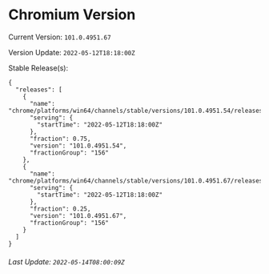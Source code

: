 # Chromium Version

Current Version: `101.0.4951.67`

Version Update: `2022-05-12T18:18:00Z`

Stable Release(s):
```
{
  "releases": [
    {
      "name": "chrome/platforms/win64/channels/stable/versions/101.0.4951.54/releases/1652379480",
      "serving": {
        "startTime": "2022-05-12T18:18:00Z"
      },
      "fraction": 0.75,
      "version": "101.0.4951.54",
      "fractionGroup": "156"
    },
    {
      "name": "chrome/platforms/win64/channels/stable/versions/101.0.4951.67/releases/1652379480",
      "serving": {
        "startTime": "2022-05-12T18:18:00Z"
      },
      "fraction": 0.25,
      "version": "101.0.4951.67",
      "fractionGroup": "156"
    }
  ]
}
```

###### Last Update: `2022-05-14T08:00:09Z`
